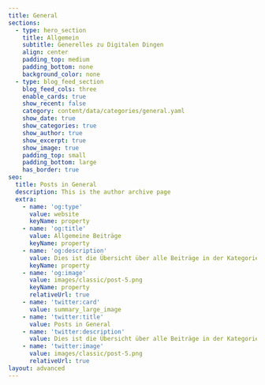 ```yaml
---
title: General
sections:
  - type: hero_section
    title: Allgemein
    subtitle: Generelles zu Digitalen Dingen
    align: center
    padding_top: medium
    padding_bottom: none
    background_color: none
  - type: blog_feed_section
    blog_feed_cols: three
    enable_cards: true
    show_recent: false
    category: content/data/categories/general.yaml
    show_date: true
    show_categories: true
    show_author: true
    show_excerpt: true
    show_image: true
    padding_top: small
    padding_bottom: large
    has_border: true
seo:
  title: Posts in General
  description: This is the author archive page
  extra:
    - name: 'og:type'
      value: website
      keyName: property
    - name: 'og:title'
      value: Allgemeine Beiträge
      keyName: property
    - name: 'og:description'
      value: Dies ist die Übersicht über alle Beiträge in der Kategorie 'Allgemein'.
      keyName: property
    - name: 'og:image'
      value: images/classic/post-5.png
      keyName: property
      relativeUrl: true
    - name: 'twitter:card'
      value: summary_large_image
    - name: 'twitter:title'
      value: Posts in General
    - name: 'twitter:description'
      value: Dies ist die Übersicht über alle Beiträge in der Kategorie 'Allgemein'.
    - name: 'twitter:image'
      value: images/classic/post-5.png
      relativeUrl: true
layout: advanced
---
```


